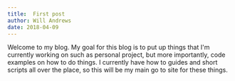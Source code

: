 ```yaml
---
title:  First post
author: Will Andrews
date: 2018-04-09
---
```


Welcome to my blog. My goal for this blog is to put up things that I'm currently working on such as personal project, but more importantly, code examples on how to do things. I currently have how to guides and short scripts all over the place, so this will be my main go to site for these things.

